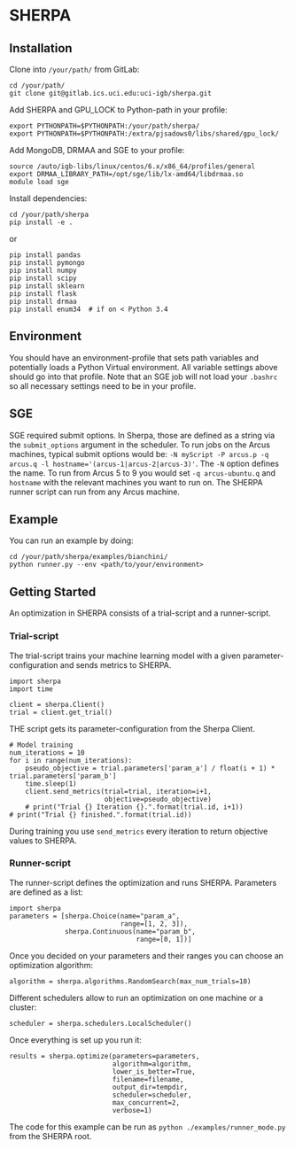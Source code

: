 
# SHERPA

## Installation
Clone into ```/your/path/``` from GitLab:
```
cd /your/path/
git clone git@gitlab.ics.uci.edu:uci-igb/sherpa.git
```

Add SHERPA and GPU_LOCK to Python-path in your profile:
```
export PYTHONPATH=$PYTHONPATH:/your/path/sherpa/
export PYTHONPATH=$PYTHONPATH:/extra/pjsadows0/libs/shared/gpu_lock/
```

Add MongoDB, DRMAA and SGE to your profile:
```
source /auto/igb-libs/linux/centos/6.x/x86_64/profiles/general
export DRMAA_LIBRARY_PATH=/opt/sge/lib/lx-amd64/libdrmaa.so
module load sge
```

Install dependencies:
```
cd /your/path/sherpa
pip install -e .
```

or

```
pip install pandas
pip install pymongo
pip install numpy
pip install scipy
pip install sklearn
pip install flask
pip install drmaa
pip install enum34  # if on < Python 3.4
```

## Environment
You should have an environment-profile that sets path variables and potentially loads a Python Virtual environment. All variable settings above should go into that profile. Note that an SGE job will not load your `.bashrc` so all necessary settings need to be in your profile.

## SGE
SGE required submit options. In Sherpa, those are defined as a string via the `submit_options` argument in the scheduler. To run jobs on the Arcus machines, typical submit options would be: 
```-N myScript -P arcus.p -q arcus.q -l hostname='(arcus-1|arcus-2|arcus-3)'```.
The `-N` option defines the name. To run from Arcus 5 to 9 you would set `-q arcus-ubuntu.q` and `hostname` with the relevant machines you want to run on. The SHERPA runner script can run from any Arcus machine.

## Example
You can run an example by doing:
```
cd /your/path/sherpa/examples/bianchini/
python runner.py --env <path/to/your/environment>
```

## Getting Started
An optimization in SHERPA consists of a trial-script and a runner-script. 

### Trial-script 
The trial-script trains your machine learning model with a given
parameter-configuration and sends metrics to SHERPA.
```
import sherpa
import time

client = sherpa.Client()
trial = client.get_trial()
```
THE script gets its parameter-configuration from the Sherpa Client.
```
# Model training
num_iterations = 10
for i in range(num_iterations):
    pseudo_objective = trial.parameters['param_a'] / float(i + 1) * trial.parameters['param_b']
    time.sleep(1)
    client.send_metrics(trial=trial, iteration=i+1,
                        objective=pseudo_objective)
    # print("Trial {} Iteration {}.".format(trial.id, i+1))
# print("Trial {} finished.".format(trial.id))
```
During training you use `send_metrics` every iteration to return objective
values to SHERPA.


### Runner-script
The runner-script defines the optimization and runs SHERPA. Parameters are
defined as a list:
```
import sherpa
parameters = [sherpa.Choice(name="param_a",
                            range=[1, 2, 3]),
              sherpa.Continuous(name="param_b",
                                range=[0, 1])]
```
Once you decided on your parameters and their ranges you can choose an optimization
algorithm:
```
algorithm = sherpa.algorithms.RandomSearch(max_num_trials=10)
```
Different schedulers allow to run an optimization on one machine or a cluster:
```
scheduler = sherpa.schedulers.LocalScheduler()
```
Once everything is set up you run it:
```
results = sherpa.optimize(parameters=parameters,
                          algorithm=algorithm,
                          lower_is_better=True,
                          filename=filename,
                          output_dir=tempdir,
                          scheduler=scheduler,
                          max_concurrent=2,
                          verbose=1)
```
The code for this example can be run as `python ./examples/runner_mode.py` from
the SHERPA root.

